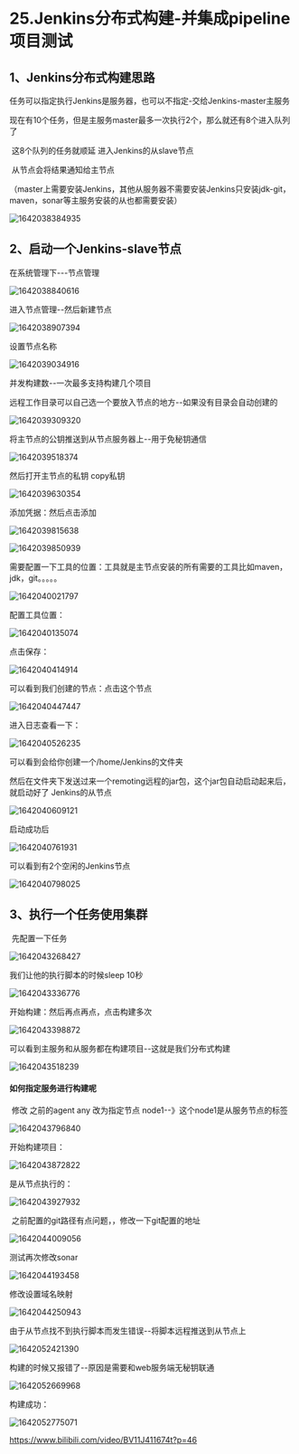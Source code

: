 # 25.Jenkins分布式构建-并集成pipeline项目测试





## 1、Jenkins分布式构建思路





任务可以指定执行Jenkins是服务器，也可以不指定-交给Jenkins-master主服务

​	现在有10个任务，但是主服务master最多一次执行2个，那么就还有8个进入队列了

​	这8个队列的任务就顺延 进入Jenkins的从slave节点

​	从节点会将结果通知给主节点

​	（master上需要安装Jenkins，其他从服务器不需要安装Jenkins只安装jdk-git，maven，sonar等主服务安装的从也都需要安装）

![1642038384935](../../.vuepress/public/images/1642038384935.png)



## 2、启动一个Jenkins-slave节点

在系统管理下---节点管理

![1642038840616](../../.vuepress/public/images/1642038840616.png)



进入节点管理--然后新建节点

![1642038907394](../../.vuepress/public/images/1642038907394.png)





设置节点名称

![1642039034916](../../.vuepress/public/images/1642039034916.png)







并发构建数--一次最多支持构建几个项目

远程工作目录可以自己选一个要放入节点的地方--如果没有目录会自动创建的

![1642039309320](../../.vuepress/public/images/1642039309320.png)



将主节点的公钥推送到从节点服务器上--用于免秘钥通信

![1642039518374](../../.vuepress/public/images/1642039518374.png)





然后打开主节点的私钥 copy私钥

![1642039630354](../../.vuepress/public/images/1642039630354.png)





添加凭据：然后点击添加

![1642039815638](../../.vuepress/public/images/1642039815638.png)





![1642039850939](../../.vuepress/public/images/1642039850939.png)





需要配置一下工具的位置：工具就是主节点安装的所有需要的工具比如maven，jdk，git。。。。。

![1642040021797](../../.vuepress/public/images/1642040021797.png)





配置工具位置：

![1642040135074](../../.vuepress/public/images/1642040135074.png)





点击保存：

![1642040414914](../../.vuepress/public/images/1642040414914.png)





可以看到我们创建的节点：点击这个节点

![1642040447447](../../.vuepress/public/images/1642040447447.png)





进入日志查看一下：

![1642040526235](../../.vuepress/public/images/1642040526235.png)





可以看到会给你创建一个/home/Jenkins的文件夹

​	然后在文件夹下发送过来一个remoting远程的jar包，这个jar包自动启动起来后，就启动好了 Jenkins的从节点

![1642040609121](../../.vuepress/public/images/1642040609121.png)







启动成功后

![1642040761931](../../.vuepress/public/images/1642040761931.png)





可以看到有2个空闲的Jenkins节点

![1642040798025](../../.vuepress/public/images/1642040798025.png)







## 3、执行一个任务使用集群



​	先配置一下任务

![1642043268427](../../.vuepress/public/images/1642043268427.png)





我们让他的执行脚本的时候sleep 10秒

![1642043336776](../../.vuepress/public/images/1642043336776.png)





开始构建：然后再点再点，点击构建多次

![1642043398872](../../.vuepress/public/images/1642043398872.png)





可以看到主服务和从服务都在构建项目--这就是我们分布式构建

![1642043518239](../../.vuepress/public/images/1642043518239.png)





#### 如何指定服务进行构建呢



​	修改 之前的agent any 改为指定节点 node1--》这个node1是从服务节点的标签

![1642043796840](../../.vuepress/public/images/1642043796840.png)









开始构建项目：

![1642043872822](../../.vuepress/public/images/1642043872822.png)





是从节点执行的：

![1642043927932](../../.vuepress/public/images/1642043927932.png)



​	之前配置的git路径有点问题，，修改一下git配置的地址

![1642044009056](../../.vuepress/public/images/1642044009056.png)



测试再次修改sonar

![1642044193458](../../.vuepress/public/images/1642044193458.png)





修改设置域名映射

![1642044250943](../../.vuepress/public/images/1642044250943.png)





由于从节点找不到执行脚本而发生错误--将脚本远程推送到从节点上

![1642052421390](../../.vuepress/public/images/1642052421390.png)





构建的时候又报错了--原因是需要和web服务端无秘钥联通

![1642052669968](../../.vuepress/public/images/1642052669968.png)





构建成功：

![1642052775071](../../.vuepress/public/images/1642052775071.png)











https://www.bilibili.com/video/BV11J411674t?p=46





















